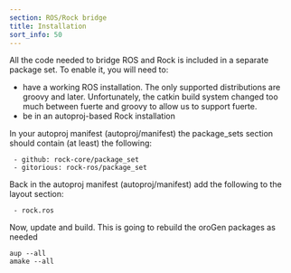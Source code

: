 ```yaml
---
section: ROS/Rock bridge
title: Installation
sort_info: 50
---
```


All the code needed to bridge ROS and Rock is included in a separate package
set. To enable it, you will need to:

 - have a working ROS installation. The only supported distributions are
   groovy and later. Unfortunately, the catkin build system changed too much
   between fuerte and groovy to allow us to support fuerte.
 - be in an autoproj-based Rock installation

In your autoproj manifest (autoproj/manifest) the package_sets section should
contain (at least) the following: 

~~~
 - github: rock-core/package_set
 - gitorious: rock-ros/package_set
~~~

Back in the autoproj manifest (autoproj/manifest) add the following to the 
layout section: 

~~~
 - rock.ros
~~~

Now, update and build. This is going to rebuild the oroGen packages as needed

~~~
aup --all
amake --all
~~~



